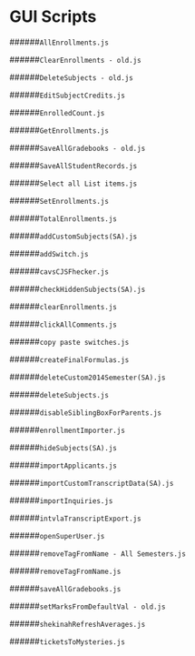 GUI Scripts
===

######`AllEnrollments.js`



######`ClearEnrollments - old.js`



######`DeleteSubjects - old.js`



######`EditSubjectCredits.js`



######`EnrolledCount.js`



######`GetEnrollments.js`



######`SaveAllGradebooks - old.js`



######`SaveAllStudentRecords.js`



######`Select all List items.js`



######`SetEnrollments.js`



######`TotalEnrollments.js`



######`addCustomSubjects(SA).js`



######`addSwitch.js`



######`cavsCJSFhecker.js`



######`checkHiddenSubjects(SA).js`



######`clearEnrollments.js`



######`clickAllComments.js`



######`copy paste switches.js`



######`createFinalFormulas.js`



######`deleteCustom2014Semester(SA).js`



######`deleteSubjects.js`



######`disableSiblingBoxForParents.js`



######`enrollmentImporter.js`



######`hideSubjects(SA).js`



######`importApplicants.js`



######`importCustomTranscriptData(SA).js`



######`importInquiries.js`



######`intvlaTranscriptExport.js`



######`openSuperUser.js`



######`removeTagFromName - All Semesters.js`



######`removeTagFromName.js`



######`saveAllGradebooks.js`



######`setMarksFromDefaultVal - old.js`



######`shekinahRefreshAverages.js`



######`ticketsToMysteries.js`